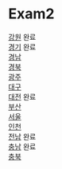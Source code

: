 # Exam2

[강원](https://github.com/Harry010117/Exam2/tree/master/강원2) 완료  
[경기](https://github.com/Harry010117/Exam2/tree/master/경기2) 완료  
[경남](https://github.com/Harry010117/Exam2/tree/master/경남2)  
[경북](https://github.com/Harry010117/Exam2/tree/master/경북2)  
[광주](https://github.com/Harry010117/Exam2/tree/master/광주2)  
[대구](https://github.com/Harry010117/Exam2/tree/master/대구2)  
[대전](https://github.com/Harry010117/Exam2/tree/master/대전2) 완료  
[부산](https://github.com/Harry010117/Exam2/tree/master/부산2)  
[서울](https://github.com/Harry010117/Exam2/tree/master/서울2)  
[인천](https://github.com/Harry010117/Exam2/tree/master/인천2)  
[전남](https://github.com/Harry010117/Exam2/tree/master/전남2) 완료  
[충남](https://github.com/Harry010117/Exam2/tree/master/충남2) 완료    
[충북](https://github.com/Harry010117/Exam2/tree/master/충북2)    
